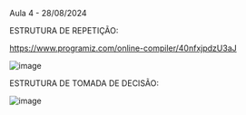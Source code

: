 Aula 4 - 28/08/2024

ESTRUTURA DE REPETIÇÃO: 

https://www.programiz.com/online-compiler/40nfxjpdzU3aJ
    
![image](https://github.com/user-attachments/assets/30b4c0f1-c295-4c36-8290-c7e64be47622)


ESTRUTURA DE TOMADA DE DECISÃO: 


![image](https://github.com/user-attachments/assets/3154b6d5-99d1-4f50-93af-ccd2c0b9e3db)

